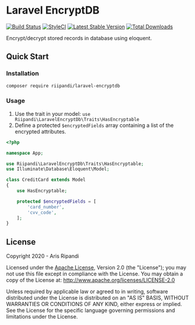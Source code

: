 # Laravel EncryptDB

[![Build Status](https://travis-ci.org/riipandi/laravel-encryptdb.svg?branch=master)](https://travis-ci.org/riipandi/laravel-encryptdb)
[![StyleCI](https://github.styleci.io/repos/236050770/shield?branch=master)](https://github.styleci.io/repos/236050770)
[![Latest Stable Version](http://img.shields.io/packagist/v/riipandi/laravel-encryptdb.svg?style=flat)](https://packagist.org/packages/riipandi/laravel-encryptdb)
[![Total Downloads](http://img.shields.io/packagist/dt/riipandi/laravel-encryptdb.svg?style=flat)](https://packagist.org/packages/riipandi/laravel-encryptdb)

Encrypt/decrypt stored records in database using eloquent.

## Quick Start

### Installation

```sh
composer require riipandi/laravel-encryptdb
```

### Usage

1. Use the  trait in your model: `use Riipandi\LaravelEncryptDb\Traits\HasEncryptable`
2. Define a protected `$encryptedFields` array containing a list of the encrypted attributes.

```php
<?php

namespace App;

use Riipandi\LaravelEncryptDb\Traits\HasEncryptable;
use Illuminate\Database\Eloquent\Model;

class CreditCard extends Model
{
    use HasEncryptable;

    protected $encryptedFields = [
        'card_number',
        'cvv_code',
    ];
}
```

## License

Copyright 2020 - Aris Ripandi

Licensed under the [Apache License][choosealicense], Version 2.0 (the "License"); you may not use this
file except in compliance with the License. You may obtain a copy of the License at:
<http://www.apache.org/licenses/LICENSE-2.0>

Unless required by applicable law or agreed to in writing, software distributed under
the License is distributed on an "AS IS" BASIS, WITHOUT WARRANTIES OR CONDITIONS OF
ANY KIND, either express or implied. See the License for the specific language
governing permissions and limitations under the License.

[choosealicense]:https://choosealicense.com/licenses/apache-2.0/
